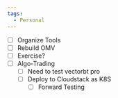 ```yaml
---
tags:
  - Personal
---
```

- [ ] Organize Tools
- [ ] Rebuild OMV
- [ ] Exercise?
- [ ] Algo-Trading
	- [ ] Need to test vectorbt pro
	- [ ] Deploy to Cloudstack as K8S
		- [ ] Forward Testing